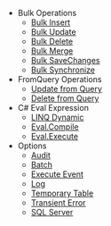 - Bulk Operations
   - [Bulk Insert](bulk-insert.md)
   - [Bulk Update](bulk-update.md)
   - [Bulk Delete](bulk-delete.md)
   - [Bulk Merge](bulk-merge.md)
   - [Bulk SaveChanges](bulk-savechanges.md)
   - [Bulk Synchronize](bulk-synchronize.md)
- FromQuery Operations
   - [Update from Query](update-from-query.md)
   - [Delete from Query](delete-from-query.md)
- C# Eval Expression
   - [LINQ Dynamic](eval-expressions/linq-dynamic.md)
   - [Eval.Compile](eval-expressions/eval-compile.md)
   - [Eval.Execute](eval-expressions/eval-execute.md)
- Options
   - [Audit](options-audit.md)
   - [Batch](options-batch.md)
   - [Execute Event](options-execute-event.md)
   - [Log](options-log.md)
   - [Temporary Table](options-temporary-table.md)
   - [Transient Error](options-transient-error.md)
   - [SQL Server](options-sql-server.md)
